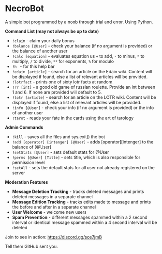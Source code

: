 # NecroBot
A simple bot programmed by a noob through trial and error. Using Python.

__Command List (may not always be up to date)__
* `!claim` - claim your daily bonus
* `!balance [@User]` - check your balance (if no argument is provided) or the balance of another user
* `!calc [equation]` - evaluates equation us `+` to add, `-` to minus, `*` to multiply, `/` to divide, `**` for exponents, `%` for modulo
* `!h ` - for this help bar
* `!edain [article]` - search for an article on the Edain wiki. Content will be displayed if found, else a list of relevant articles will be provided.
* `!lotrfact` - prints one of sixty lotr facts at random.
* `!rr [int]` - a good old game of russian roulette. Provide an int between 1 and 6. If none are provided will default to 5.
* `!lotr [article]` - search for an article on the LOTR wiki. Content will be displayed if found, else a list of relevant articles will be provided.
* `!info [@User]` - check your info (if no argument is provided) or the info of another user
* `!tarot` - reads your fate in the cards using the art of tarology


__Admin Commands__
* `!kill` - saves all the files and sys.exit() the bot
* `!add [operator] [intenger] [@User]` - adds [operator][intenger] to the balance of [@User]
* `!setStats [@User]` - sets default stats for @User
* `!perms [@User] [Title]` - sets title, which is also responsible for permission level
* `!setAll` - sets the default stats for all user not already registered on the server

__Moderation Features__
* **Message Deletion Tracking** - tracks deleted messages and prints deleted messages in a separate channel
* **Message Edition Tracking** - tracks edits made to message and prints the before and after in a separate channel
* **User Welcome** - welcome new users
* **Spam Prevention** - different messages spammed within a 2 second interval or identical message spammed within a 4 second interval will be deleted

Join to see in action: https://discord.gg/sce7jmB

Tell them GitHub sent you.
